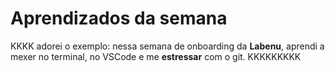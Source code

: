 # Aprendizados da semana
KKKK adorei o exemplo: nessa semana de onboarding da **Labenu**,
aprendi a mexer no terminal, no VSCode e me **estressar** com o git. 
KKKKKKKKK
